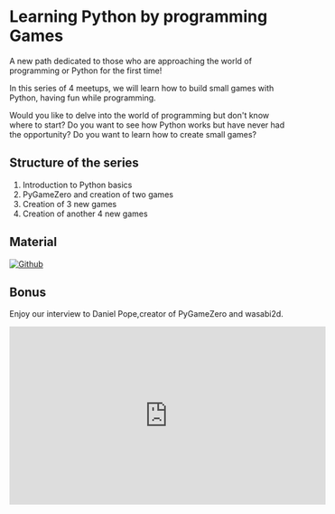 # Learning Python by programming Games

A new path dedicated to those who are approaching the world of programming or Python for the first time!

In this series of 4 meetups, we will learn how to build small games with Python, having fun while programming.

Would you like to delve into the world of programming but don't know where to start?
Do you want to see how Python works but have never had the opportunity?
Do you want to learn how to create small games?

## Structure of the series
1. Introduction to Python basics
2. PyGameZero and creation of two games
3. Creation of 3 new games
4. Creation of another 4 new games

## Material

[![Github](https://img.shields.io/badge/GitHub-181717.svg?style=for-the-badge&logo=GitHub&logoColor=white)](https://github.com/PythonBiellaGroup/LearningPythonWithGames)

## Bonus

Enjoy our interview to Daniel Pope,creator of PyGameZero and wasabi2d. 

<iframe width="560" height="315" src="https://www.youtube.com/embed/OXWRhpfB7mQ?si=YnTtEiIXESai6lDL" title="YouTube video player" frameborder="0" allow="accelerometer; autoplay; clipboard-write; encrypted-media; gyroscope; picture-in-picture; web-share" allowfullscreen></iframe>

